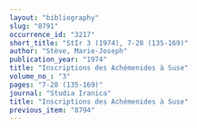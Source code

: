 ```yaml
---
layout: "bibliography"
slug: "8791"
occurrence_id: "3217"
short_title: "StIr 3 (1974), 7-28 (135-169)"
author: "Stève, Marie-Joseph"
publication_year: "1974"
title: "Inscriptions des Achémenides à Suse"
volume_no_: "3"
pages: "7-28 (135-169)"
journal: "Studia Iranica"
title: "Inscriptions des Achémenides à Suse"
previous_item: "8794"
---
```

